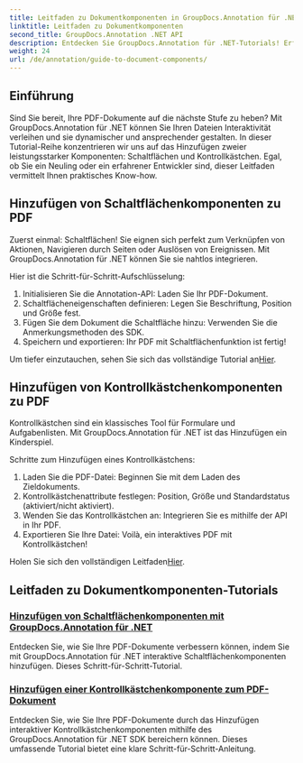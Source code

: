 ```yaml
---
title: Leitfaden zu Dokumentkomponenten in GroupDocs.Annotation für .NET
linktitle: Leitfaden zu Dokumentkomponenten
second_title: GroupDocs.Annotation .NET API
description: Entdecken Sie GroupDocs.Annotation für .NET-Tutorials! Erfahren Sie Schritt für Schritt, wie Sie PDF-Dokumenten mühelos interaktive Schaltflächen und Kontrollkästchen hinzufügen.
weight: 24
url: /de/annotation/guide-to-document-components/
---
```

## Einführung

Sind Sie bereit, Ihre PDF-Dokumente auf die nächste Stufe zu heben? Mit GroupDocs.Annotation für .NET können Sie Ihren Dateien Interaktivität verleihen und sie dynamischer und ansprechender gestalten. In dieser Tutorial-Reihe konzentrieren wir uns auf das Hinzufügen zweier leistungsstarker Komponenten: Schaltflächen und Kontrollkästchen. Egal, ob Sie ein Neuling oder ein erfahrener Entwickler sind, dieser Leitfaden vermittelt Ihnen praktisches Know-how.  

## Hinzufügen von Schaltflächenkomponenten zu PDF  

Zuerst einmal: Schaltflächen! Sie eignen sich perfekt zum Verknüpfen von Aktionen, Navigieren durch Seiten oder Auslösen von Ereignissen. Mit GroupDocs.Annotation für .NET können Sie sie nahtlos integrieren.  

Hier ist die Schritt-für-Schritt-Aufschlüsselung:  
1. Initialisieren Sie die Annotation-API: Laden Sie Ihr PDF-Dokument.  
2. Schaltflächeneigenschaften definieren: Legen Sie Beschriftung, Position und Größe fest.  
3. Fügen Sie dem Dokument die Schaltfläche hinzu: Verwenden Sie die Anmerkungsmethoden des SDK.  
4. Speichern und exportieren: Ihr PDF mit Schaltflächenfunktion ist fertig!  

 Um tiefer einzutauchen, sehen Sie sich das vollständige Tutorial an[Hier](./adding-button-component/).  

## Hinzufügen von Kontrollkästchenkomponenten zu PDF  

Kontrollkästchen sind ein klassisches Tool für Formulare und Aufgabenlisten. Mit GroupDocs.Annotation für .NET ist das Hinzufügen ein Kinderspiel.  

Schritte zum Hinzufügen eines Kontrollkästchens:  
1. Laden Sie die PDF-Datei: Beginnen Sie mit dem Laden des Zieldokuments.  
2. Kontrollkästchenattribute festlegen: Position, Größe und Standardstatus (aktiviert/nicht aktiviert).  
3. Wenden Sie das Kontrollkästchen an: Integrieren Sie es mithilfe der API in Ihr PDF.  
4. Exportieren Sie Ihre Datei: Voilà, ein interaktives PDF mit Kontrollkästchen!  

Holen Sie sich den vollständigen Leitfaden[Hier](./adding-checkbox-component/).  

## Leitfaden zu Dokumentkomponenten-Tutorials
### [Hinzufügen von Schaltflächenkomponenten mit GroupDocs.Annotation für .NET](./adding-button-component/)
Entdecken Sie, wie Sie Ihre PDF-Dokumente verbessern können, indem Sie mit GroupDocs.Annotation für .NET interaktive Schaltflächenkomponenten hinzufügen. Dieses Schritt-für-Schritt-Tutorial.
### [Hinzufügen einer Kontrollkästchenkomponente zum PDF-Dokument](./adding-checkbox-component/)
Entdecken Sie, wie Sie Ihre PDF-Dokumente durch das Hinzufügen interaktiver Kontrollkästchenkomponenten mithilfe des GroupDocs.Annotation für .NET SDK bereichern können. Dieses umfassende Tutorial bietet eine klare Schritt-für-Schritt-Anleitung.